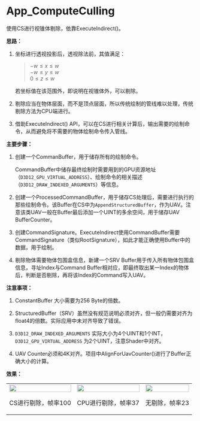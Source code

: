 # App_ComputeCulling  
  
使用CS进行视锥体剔除，依靠ExecuteIndirect()。  
  
**思路：**   
  
1. 坐标进行透视投影后，透视除法前，其值满足：  
  
   > ${-w \leq x \leq w}$  
   > ${-w \leq y \leq w}$  
   > ${0 \leq z \leq w}$  

   若坐标值在该范围外，即说明在视锥体外，可以剔除。  
  
2. 剔除应当在物体层面，而不是顶点层面，所以传统绘制的管线难以处理，传统剔除方法为CPU端进行。  
   
3. 借助ExecuteIndirect() API，可以在CS进行相关计算后，输出需要的绘制命令，从而避免将不需要的物体绘制命令传入管线。  
   
  
**主要步骤：**  
  
1. 创建一个CommanBuffer，用于储存所有的绘制命令。  
  
   CommandBuffer中储存最终绘制时需要用到的GPU资源地址（`D3D12_GPU_VIRTUAL_ADDRESS`）、绘制命令的相关描述（`D3D12_DRAW_INDEXED_ARGUMENTS`）等信息。  
  
2. 创建一个ProcessedCommandBuffer，用于储存CS处理后，需要进行执行的那些绘制命令。该Buffer在CS中为`AppendStructuredBuffer`，作为UAV。注意该类UAV一般在Buffer最后添加一个UINT的多余空间，用于储存UAV BufferCounter。  

3. 创建CommandSignature。ExecuteIndirect使用CommandBuffer需要CommandSignature（类似RootSignature），如此才能正确使用Buffer中的数据，用于绘制。  
  
4. 剔除物体需要物体包围盒信息，新建一个SRV Buffer用于传入所有物体包围盒信息，寻址Index与Command Buffer相对应，即最终取出某一Index的物体后，判断是否剔除，再将该Index的Command写入UAV。  
  
  
**注意事项：**  
  
1. ConstantBuffer 大小需要为256 Byte的倍数。  
  
2. StructuredBuffer（SRV）虽然没有规范说明必须对齐，但一般仍需要对齐为float4的倍数。实际应用中未对齐导致了错误。  
  
3. `D3D12_DRAW_INDEXED_ARGUMENTS` 实际大小为4个UINT和1个INT，`D3D12_GPU_VIRTUAL_ADDRESS` 为2个UINT，注意Shader中对齐。  
  
4. UAV Counter必须和4K对齐。项目中AlignForUavCounter()进行了Buffer正确大小的计算。  
  
  
**效果：**  
  
  
<table><tr>
      <td><image src="https://user-images.githubusercontent.com/57032017/183896582-a19585b2-cf6b-419a-853d-1f910e14f117.gif" width=100% border=0>
  <p>CS进行剔除，帧率100</p></td>
      <td><image src="https://user-images.githubusercontent.com/57032017/183896798-a6f54658-d44b-44a8-892e-e876b7898b8f.gif" width=100% border=0>
  <p>CPU进行剔除，帧率37</p></td>
      <td><image src="https://user-images.githubusercontent.com/57032017/183896985-cad4a0ac-51fb-4048-aaf8-b52ddfdab8b3.gif" width=100% border=0>
  <p>无剔除，帧率23</p></td>
</tr></table> 
